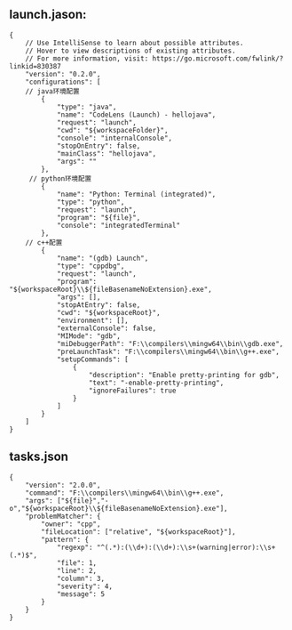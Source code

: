  ## launch.jason:
 
    {
        // Use IntelliSense to learn about possible attributes.
        // Hover to view descriptions of existing attributes.
        // For more information, visit: https://go.microsoft.com/fwlink/?linkid=830387
        "version": "0.2.0",
        "configurations": [
        // java环境配置
            {
                "type": "java",
                "name": "CodeLens (Launch) - hellojava",
                "request": "launch",
                "cwd": "${workspaceFolder}",
                "console": "internalConsole",
                "stopOnEntry": false,
                "mainClass": "hellojava",
                "args": ""
            },
         // python环境配置
            {
                "name": "Python: Terminal (integrated)",
                "type": "python",
                "request": "launch",
                "program": "${file}",
                "console": "integratedTerminal"
            },
        // c++配置
            {
                "name": "(gdb) Launch",
                "type": "cppdbg",
                "request": "launch",
                "program": "${workspaceRoot}\\${fileBasenameNoExtension}.exe",
                "args": [],
                "stopAtEntry": false,
                "cwd": "${workspaceRoot}",
                "environment": [],
                "externalConsole": false,
                "MIMode": "gdb",
                "miDebuggerPath": "F:\\compilers\\mingw64\\bin\\gdb.exe",
                "preLaunchTask": "F:\\compilers\\mingw64\\bin\\g++.exe",
                "setupCommands": [
                    {
                        "description": "Enable pretty-printing for gdb",
                        "text": "-enable-pretty-printing",
                        "ignoreFailures": true
                    }
                ]
            }
        ]
    }
    
    
## tasks.json

    {
        "version": "2.0.0",
        "command": "F:\\compilers\\mingw64\\bin\\g++.exe",
        "args": ["${file}","-o","${workspaceRoot}\\${fileBasenameNoExtension}.exe"],
        "problemMatcher": {
            "owner": "cpp",
            "fileLocation": ["relative", "${workspaceRoot}"],
            "pattern": {
                "regexp": "^(.*):(\\d+):(\\d+):\\s+(warning|error):\\s+(.*)$",
                "file": 1,
                "line": 2,
                "column": 3,
                "severity": 4,
                "message": 5
            }
        }
    }
